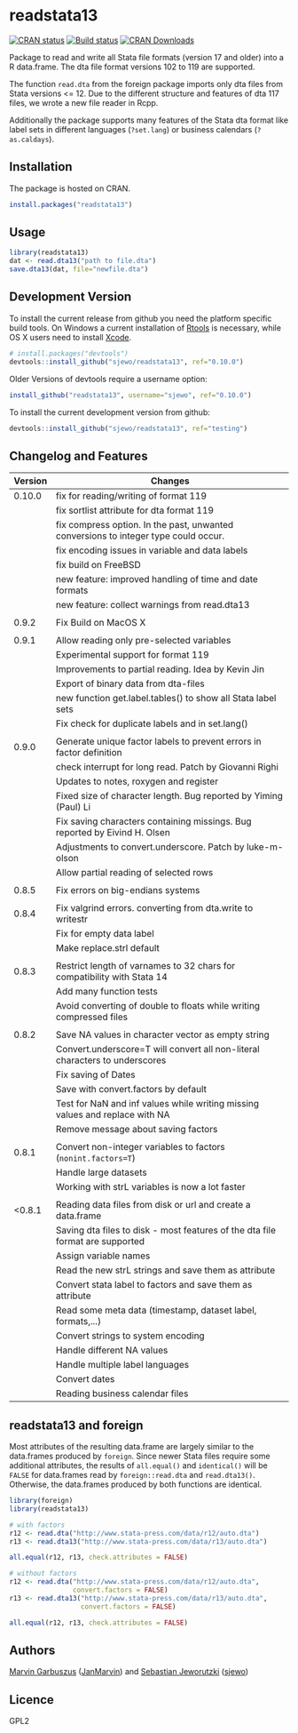 # readstata13

[![CRAN status](http://www.r-pkg.org/badges/version/readstata13)](https://cran.r-project.org/package=readstata13)
[![Build status](https://github.com/sjewo/readstata13/workflows/R-CMD-check/badge.svg)](https://github.com/sjewo/readstata13/actions?workflow=R-CMD-check)
[![CRAN Downloads](http://cranlogs.r-pkg.org/badges/readstata13)](https://cran.r-project.org/package=readstata13)

Package to read and write all Stata file formats (version 17 and older) into a
R data.frame. The dta file format versions 102 to 119 are supported.

The function ```read.dta``` from the foreign package imports only dta files from
Stata versions <= 12. Due to the different structure and features of dta 117
files, we wrote a new file reader in Rcpp.

Additionally the package supports many features of the Stata dta format like
label sets in different languages (`?set.lang`) or business calendars
(`?as.caldays`).


## Installation

The package is hosted on CRAN.
```R
install.packages("readstata13")
```

## Usage
```R
library(readstata13)
dat <- read.dta13("path to file.dta")
save.dta13(dat, file="newfile.dta")
```

## Development Version
To install the current release from github you need the platform specific build
tools. On Windows a current installation of
[Rtools](https://cran.r-project.org/bin/windows/Rtools/) is necessary, while OS X
users need to install
[Xcode](https://apps.apple.com/us/app/xcode/id497799835).

```R
# install.packages("devtools")
devtools::install_github("sjewo/readstata13", ref="0.10.0")
```

Older Versions of devtools require a username option:
```R
install_github("readstata13", username="sjewo", ref="0.10.0")
```

To install the current development version from github:

```R
devtools::install_github("sjewo/readstata13", ref="testing")
```


## Changelog and Features

 | Version | Changes                                                                       | 
 | ------  | ----------------------------------------------------                          | 
 | 0.10.0  | fix for reading/writing of format 119                                         |
 |         | fix sortlist attribute for dta format 119                                     |
 |         | fix compress option. In the past, unwanted conversions to integer type could occur.|
 |         | fix encoding issues in variable and data labels                               |
 |         | fix build on FreeBSD                                                          |
 |         | new feature: improved handling of time and date formats                       |
 |         | new feature: collect warnings from read.dta13                                 |
 |         |                                                                               |
 | 0.9.2   | Fix Build on MacOS X                                                          | 
 |         |                                                                               | 
 | 0.9.1   | Allow reading only pre-selected variables                                     | 
 |         | Experimental support for format 119                                           | 
 |         | Improvements to partial reading. Idea by Kevin Jin                            | 
 |         | Export of binary data from dta-files                                          | 
 |         | new function get.label.tables() to show all Stata label sets                  | 
 |         | Fix check for duplicate labels and in set.lang()                              | 
 |         | 
 | 0.9.0   | Generate unique factor labels to prevent errors in factor definition          | 
 |         | check interrupt for long read. Patch by Giovanni Righi                        | 
 |         | Updates to notes, roxygen and register                                        | 
 |         | Fixed size of character length. Bug reported by Yiming (Paul) Li              | 
 |         | Fix saving characters containing missings. Bug reported by Eivind H. Olsen    | 
 |         | Adjustments to convert.underscore. Patch by luke-m-olson                      | 
 |         | Allow partial reading of selected rows                                        | 
 |         | 
 | 0.8.5   | Fix errors on big-endians systems                                             | 
 |         | 
 | 0.8.4   | Fix valgrind errors. converting from dta.write to writestr                    | 
 |         | Fix for empty data label                                                      | 
 |         | Make replace.strl default                                                     | 
 |         | 
 | 0.8.3   | Restrict length of varnames to 32 chars for compatibility with Stata 14       | 
 |         | Add many function tests                                                       | 
 |         | Avoid converting of double to floats while writing compressed files           | 
 |         | 
 | 0.8.2   | Save NA values in character vector as empty string                            | 
 |         | Convert.underscore=T will convert all non-literal characters to underscores   | 
 |         | Fix saving of Dates                                                           | 
 |         | Save with convert.factors by default                                          | 
 |         | Test for NaN and inf values while writing missing values and replace with NA  | 
 |         | Remove message about saving factors                                           | 
 |         | 
 | 0.8.1   | Convert non-integer variables to factors (```nonint.factors=T```)             | 
 |         | Handle large datasets                                                         | 
 |         | Working with strL variables is now a lot faster                               | 
 |         |                                                                               | 
 | <0.8.1  | Reading data files from disk or url and create a data.frame                   | 
 |         | Saving dta files to disk - most features of the dta file format are supported | 
 |         | Assign variable names                                                         | 
 |         | Read the new strL strings and save them as attribute                          | 
 |         | Convert stata label to factors and save them as attribute                     | 
 |         | Read some meta data (timestamp, dataset label, formats,...)                   | 
 |         | Convert strings to system encoding                                            | 
 |         | Handle different NA values                                                    | 
 |         | Handle multiple label languages                                               | 
 |         | Convert dates                                                                 | 
 |         | Reading business calendar files                                               | 

## readstata13 and foreign

Most attributes of the resulting data.frame are largely similar to the data.frames produced by `foreign`. 
Since newer Stata files require some additional attributes, the results of `all.equal()` and `identical()` will be `FALSE` for data.frames read by `foreign::read.dta` and `read.dta13()`.
Otherwise, the data.frames produced by both functions are identical.

```R
library(foreign)
library(readstata13)

# with factors
r12 <- read.dta("http://www.stata-press.com/data/r12/auto.dta")
r13 <- read.dta13("http://www.stata-press.com/data/r13/auto.dta")

all.equal(r12, r13, check.attributes = FALSE)

# without factors
r12 <- read.dta("http://www.stata-press.com/data/r12/auto.dta", 
                convert.factors = FALSE)
r13 <- read.dta13("http://www.stata-press.com/data/r13/auto.dta", 
                  convert.factors = FALSE)

all.equal(r12, r13, check.attributes = FALSE)
```

## Authors

[Marvin Garbuszus](mailto:jan.garbuszus@ruhr-uni-bochum.de) ([JanMarvin](https://github.com/JanMarvin)) and [Sebastian Jeworutzki](mailto:Sebastian.Jeworutzki@ruhr-uni-bochum.de) ([sjewo](https://github.com/sjewo)) 

## Licence

GPL2
